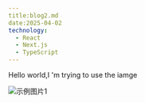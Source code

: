 ```yaml
---
title:blog2.md
date:2025-04-02
technology:
  - React
  - Next.js
  - TypeScript
---
```


Hello world,I 'm trying to use the iamge

![示例图片1](https://cdn.jsdelivr.net/gh/john2-ui/my-blog@main/image/image-1.png)
